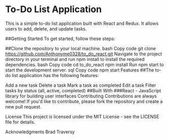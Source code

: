 # To-Do List Application
This is a simple to-do list application built with React and Redux. It allows users to add, delete, and update tasks.

##Getting Started
To get started, follow these steps:

##Clone the repository to your local machine.
bash
Copy code
git clone https://github.com/Anthonyme0328/to_do_react.git
Navigate to the project directory in your terminal and run npm install to install the required dependencies.
bash
Copy code
cd to_do_react
npm install
Run npm start to start the development server.
sql
Copy code
npm start
Features
##The to-do list application has the following features:

Add a new task
Delete a task
Mark a task as completed
Edit a task
Filter tasks by status (all, active, completed)
##Built With
###React - JavaScript library for building user interfaces
Contributing
Contributions are always welcome! If you'd like to contribute, please fork the repository and create a new pull request.

License
This project is licensed under the MIT License - see the LICENSE file for details.

Acknowledgments
Brad Traversy
